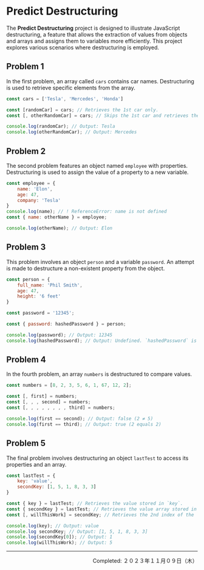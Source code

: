 # Predict Destructuring

The **Predict Destructuring** project is designed to illustrate JavaScript destructuring, a feature that allows the extraction of values from objects and arrays and assigns them to variables more efficiently. This project explores various scenarios where destructuring is employed.

## Problem 1

In the first problem, an array called `cars` contains car names. Destructuring is used to retrieve specific elements from the array.

```javascript
const cars = ['Tesla', 'Mercedes', 'Honda']

const [randomCar] = cars; // Retrieves the 1st car only.
const [, otherRandomCar] = cars; // Skips the 1st car and retrieves the 2nd.

console.log(randomCar); // Output: Tesla
console.log(otherRandomCar); // Output: Mercedes
```

## Problem 2

The second problem features an object named `employee` with properties. Destructuring is used to assign the value of a property to a new variable.

```javascript
const employee = {
    name: 'Elon',
    age: 47,
    company: 'Tesla'
}
console.log(name); // ! ReferenceError: name is not defined
const { name: otherName } = employee;

console.log(otherName); // Output: Elon
```

## Problem 3

This problem involves an object `person` and a variable `password`. An attempt is made to destructure a non-existent property from the object.

```javascript
const person = {
    full_name: 'Phil Smith',
    age: 47,
    height: '6 feet'
}

const password = '12345';

const { password: hashedPassword } = person;

console.log(password); // Output: 12345
console.log(hashedPassword); // Output: Undefined. `hashedPassword` is not assigned a value.
```

## Problem 4

In the fourth problem, an array `numbers` is destructured to compare values.

```javascript
const numbers = [8, 2, 3, 5, 6, 1, 67, 12, 2];

const [, first] = numbers;
const [, , , second] = numbers;
const [, , , , , , , , third] = numbers;

console.log(first == second); // Output: false (2 ≠ 5)
console.log(first == third); // Output: true (2 equals 2)
```

## Problem 5

The final problem involves destructuring an object `lastTest` to access its properties and an array.

```javascript
const lastTest = {
    key: 'value',
    secondKey: [1, 5, 1, 8, 3, 3]
}

const { key } = lastTest; // Retrieves the value stored in `key`.
const { secondKey } = lastTest; // Retrieves the value array stored in `secondKey`.
const [, willThisWork] = secondKey; // Retrieves the 2nd index of the `secondKey` array.

console.log(key); // Output: value
console.log secondKey; // Output: [1, 5, 1, 8, 3, 3]
console.log(secondKey[0]); // Output: 1
console.log(willThisWork); // Output: 5
```

---
<p align="right">Completed: ２０２３年１１月０９日（木）</p>